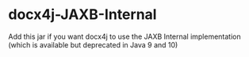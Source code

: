 docx4j-JAXB-Internal
=========================

Add this jar if you want docx4j to use 
the JAXB Internal implementation (which is available but deprecated in Java 9 and 10) 
